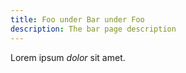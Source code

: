 ```yaml
---
title: Foo under Bar under Foo
description: The bar page description
---
```


Lorem ipsum _dolor_ sit amet.